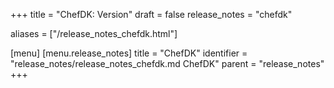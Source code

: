 +++
title = "ChefDK: Version"
draft = false
release_notes = "chefdk"

aliases = ["/release_notes_chefdk.html"]

[menu]
  [menu.release_notes]
    title = "ChefDK"
    identifier = "release_notes/release_notes_chefdk.md ChefDK"
    parent = "release_notes"
+++
